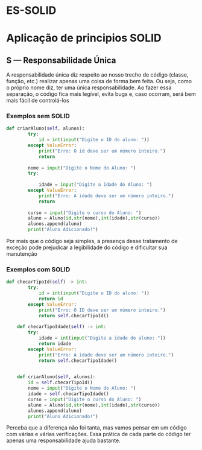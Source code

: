# ES-SOLID
 
# Aplicação de principios SOLID



## S — Responsabilidade Única

A responsabilidade única diz respeito ao nosso trecho de código (classe, função, etc.) realizar apenas uma coisa de forma bem feita. Ou seja, como o próprio nome diz, ter uma única responsabilidade. Ao fazer essa separação, o código fica mais legível, evita bugs e, caso ocorram, será bem mais fácil de controlá-los




### Exemplos sem SOLID

```python
def criarAluno(self, alunos):
        try:
            id = int(input("Digite o ID do aluno: "))
        except ValueError:
            print("Erro: O id deve ser um número inteiro.")
            return
            
        nome = input("Digite o Nome do Aluno: ")
        try:
            
            idade = input("Digite a idade do Aluno: ")
        except ValueError:
            print("Erro: A idade deve ser um número inteiro.")
            return
        
        curso = input("Digite o curso do Aluno: ")
        aluno = Aluno(id,str(nome),int(idade),str(curso))
        alunos.append(aluno)
        print("Aluno Adicionado!")
```
Por mais que o código seja simples, a presença desse tratamento de exceção pode prejudicar a legibilidade do código e dificultar sua manutenção


### Exemplos com SOLID

```python
def checarTipoId(self) -> int:
        try:
            id = int(input("Digite o ID do aluno: "))
            return id  
        except ValueError:
            print("Erro: O ID deve ser um número inteiro.")
            return self.checarTipoId()
        
    def checarTipoIdade(self) -> int:
        try:
            idade = int(input("Digite a idade do aluno: "))
            return idade  
        except ValueError:
            print("Erro: A idade deve ser um número inteiro.")
            return self.checarTipoIdade()

        
    def criarAluno(self, alunos):
        id = self.checarTipoId()
        nome = input("Digite o Nome do Aluno: ")
        idade = self.checarTipoIdade()
        curso = input("Digite o curso do Aluno: ")
        aluno = Aluno(id,str(nome),int(idade),str(curso))
        alunos.append(aluno)
        print("Aluno Adicionado!")
```
Perceba que a diferença não foi tanta, mas vamos pensar em um código com várias e várias verificações. Essa prática de cada parte do código ter apenas uma responsabilidade ajuda bastante.

